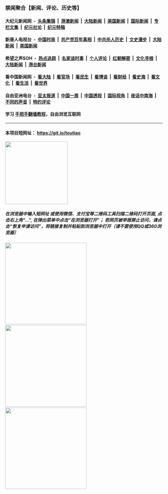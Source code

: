 ### 禁闻聚合【新闻、评论、历史等】

#### 大纪元新闻网 &nbsp;-&nbsp; [头条集锦](indexes/E头条集锦.md?t=03020031) &nbsp;|&nbsp; [港澳新闻](indexes/E港澳新闻.md?t=03020031)  &nbsp;|&nbsp; [大陆新闻](indexes/E大陆新闻.md?t=03020031) &nbsp;|&nbsp; [美国新闻](indexes/E美国新闻.md?t=03020031) &nbsp;|&nbsp; [国际新闻](indexes/E国际新闻.md?t=03020031) &nbsp;|&nbsp; [专栏文集](indexes/E专栏文集.md?t=03020031) &nbsp;|&nbsp; [纪元社论](indexes/E纪元社论.md?t=03020031) &nbsp;|&nbsp; [纪元特稿](indexes/E纪元特稿.md?t=03020031) 

#### 新唐人电视台 &nbsp;-&nbsp; [中国时局](indexes/N中国时局.md?t=03020031) &nbsp;|&nbsp; [共产党百年真相](indexes/N共产党百年真相.md?t=03020031) &nbsp;|&nbsp; [中共杀人历史](indexes/N中共杀人历史.md?t=03020031) &nbsp;|&nbsp; [文史漫步](indexes/N文史漫步.md?t=03020031) &nbsp;|&nbsp; [大陆新闻](indexes/N大陆新闻.md?t=03020031) &nbsp;|&nbsp; [美国新闻](indexes/N美国新闻.md?t=03020031)

#### 希望之声SOH &nbsp;-&nbsp; [热点追踪](indexes/H热点追踪.md?t=03020031) &nbsp;|&nbsp; [名家谈时事](indexes/H名家谈时事.md?t=03020031) &nbsp;|&nbsp; [个人评论](indexes/H个人评论.md?t=03020031)  &nbsp;|&nbsp; [红朝解密](indexes/H红朝解密.md?t=03020031) &nbsp;|&nbsp; [文化寻根](indexes/H文化寻根.md?t=03020031) &nbsp;|&nbsp; [大陆新闻](indexes/H大陆新闻.md?t=03020031) &nbsp;|&nbsp; [港台新闻](indexes/H港台新闻.md?t=03020031)

#### 看中国新闻网 &nbsp;-&nbsp; [看大陆](indexes/S看大陆.md?t=03020031) &nbsp;|&nbsp; [看官场](indexes/S看官场.md?t=03020031) &nbsp;|&nbsp; [看民生](indexes/S看民生.md?t=03020031)  &nbsp;|&nbsp; [看博谈](indexes/S看博谈.md?t=03020031) &nbsp;|&nbsp; [看财经](indexes/S看财经.md?t=03020031) &nbsp;|&nbsp; [看史海](indexes/S看史海.md?t=03020031) &nbsp;|&nbsp; [看文化](indexes/S看文化.md?t=03020031) &nbsp;|&nbsp; [看生活](indexes/S看生活.md?t=03020031) &nbsp;|&nbsp; [看世界](indexes/S看世界.md?t=03020031)

#### 自由亚洲电台 &nbsp;-&nbsp; [亚太报道](indexes/R亚太报道.md?t=03020031) &nbsp;|&nbsp; [中国一周](indexes/R中国一周.md?t=03020031) &nbsp;|&nbsp; [中国透视](indexes/R中国透视.md?t=03020031)  &nbsp;|&nbsp; [国际视角](indexes/R国际视角.md?t=03020031) &nbsp;|&nbsp; [夜话中南海](indexes/R夜话中南海.md?t=03020031) &nbsp;|&nbsp; [不同的声音](indexes/R不同的声音.md?t=03020031) &nbsp;|&nbsp; [特约评论](indexes/R特约评论.md?t=03020031)

#### 学习 [手把手翻墙教程](https://github.com/gfw-breaker/guides/wiki)，自由浏览互联网

----

#### 本项目短网址： https://git.io/toutiao
<img src="https://raw.githubusercontent.com/gfw-breaker/banned-news/master/scripts/img/qr.png" width="200px"/>  

##### 在浏览器中输入短网址 或使用微信、支付宝等二维码工具扫描二维码打开页面, 点击右上角"...", 在弹出菜单中点击“在浏览器打开”； 若网页被举报禁止访问，请点击“恢复申请访问”，将链接复制并粘贴到浏览器中打开（请不要使用QQ或360浏览器）

<img src="https://raw.githubusercontent.com/gfw-breaker/banned-news/master/scripts/img/1.png" width="260px"/> &nbsp; <img src="https://raw.githubusercontent.com/gfw-breaker/banned-news/master/scripts/img/2.png" width="260px"/> &nbsp; <img src="https://raw.githubusercontent.com/gfw-breaker/banned-news/master/scripts/img/3.png" width="260px"/>
